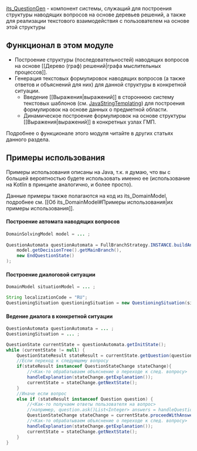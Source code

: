 [its_QuestionGen](https://github.com/Max-Person/its_QuestionGen)  - компонент системы, служащий для построения структуры наводящих вопросов на основе деревьев решений, а также для реализации текстового взаимодействия с пользователем на основе этой структуры
## Функционал в этом модуле
- Построение структуры (последовательностей) наводящих вопросов на основе [[Дерево (граф) решений|графа мыслительных процессов]].
- Генерация текстовых формулировок наводящих вопросов (а также ответов и объяснений для них) для данной структуры в конкретной ситуации.
	- Введение [[Выражения|выражений]] в стороннюю систему текстовых шаблонов (см. [JavaStringTemplating](https://github.com/Max-Person/JavaStringTemplating)) для построения формулировок на основе данных о предметной области.
	- Динамическое построение формулировок на основе структуры [[Выражения|выражений]] в конкретных узлах ГМП.

Подробнее о функционале этого модуля читайте в других статьях данного раздела.
## Примеры использования
Примеры использования описаны на Java, т.к. я думаю, что вы с большей вероятностью будете использовать именно ее (использование на Kotlin в принципе аналогично, и более просто).

Данные примеры также полагаются на код из its_DomainModel, подробнее см. [[Об its_DomainModel#Примеры использования|их примеры использования]].
#### Построение автомата наводящих вопросов
```java  
DomainSolvingModel model = ... ;
    
QuestionAutomata questionAutomata = FullBranchStrategy.INSTANCE.buildAndFinalize(  
    model.getDecisionTree().getMainBranch(),  
    new EndQuestionState()  
);
```
#### Построение диалоговой ситуации
```java
DomainModel situationModel = ... ;

String localizationCode = "RU";
QuestioningSituation questioningSituation = new QuestioningSituation(situationModel, localizationCode)
```
#### Ведение диалога в конкретной ситуации
```java
QuestionAutomata questionAutomata = ... ;
QuestioningSituation = ... ;

QuestionState currentState = questionAutomata.getInitState();  
while (currentState != null) {  
    QuestionStateResult stateResult = currentState.getQuestion(questioningSituation);  
    //Если переход к следующему вопросу  
    if(stateResult instanceof QuestionStateChange stateChange){  
        //<Как-то обрабатываем объяснение о переходе к след. вопросу>  
        handleExplanation(stateChange.getExplanation());  
        currentState = stateChange.getNextState();  
    }  
    //Иначе если вопрос  
    else if (stateResult instanceof Question question) {  
        //<Как-то получаем ответы пользователя на вопрос>  
        //например, question.ask()List<Integer> answers = handleQuestion(question);  
        QuestionStateChange stateChange = currentState.proceedWithAnswer(questioningSituation, answers);  
        //<Как-то обрабатываем объяснение о переходе к след. вопросу>  
        handleExplanation(stateChange.getExplanation());  
        currentState = stateChange.getNextState();  
    }  
}
```



